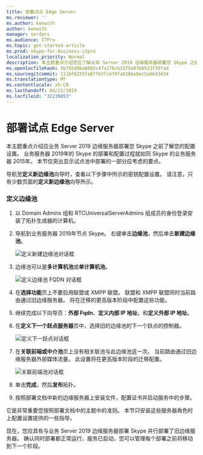 ```yaml
---
title: 部署试点 Edge Server
ms.reviewer: ''
ms.author: kenwith
author: kenwith
manager: serdars
ms.audience: ITPro
ms.topic: get-started-article
ms.prod: skype-for-business-itpro
localization_priority: Normal
description: 本主题重点介绍您应了解业务 Server 2019 边缘服务器部署您 Skype 之前的配置设置。 业务服务器 2019年的 Skype 的部署和配置过程就如同 Skype 的业务服务器 2015年。 本节仅突出显示试点池中部署的一部分应考虑的要点。 有关详细步骤，请参阅 Skype 中的部署外部用户访问业务服务器 2019年中 for 部署文档，其中介绍的部署过程，并还提供了针对外部用户访问的配置信息。
ms.openlocfilehash: 5b755d0ba8802c47a176cb3375a87b6523f35fad
ms.sourcegitcommit: 111bf6255fa877b3fce70fa8166e8ec5a6643434
ms.translationtype: MT
ms.contentlocale: zh-CN
ms.lasthandoff: 04/23/2019
ms.locfileid: "32239853"
---
```

# <a name="deploy-pilot-edge-server"></a>部署试点 Edge Server

本主题重点介绍应业务 Server 2019 边缘服务器部署您 Skype 之前了解您的配置设置。 业务服务器 2019年的 Skype 的部署和配置过程就如同 Skype 的业务服务器 2015年。 本节仅突出显示试点池中部署的一部分应考虑的要点。 <!-- For detailed steps, see 
 [Deploying external user access in Skype for Business Server 2019](../deployment/deploying-external-user-access/deploying-external-user-access.md) in the Deployment documentation, which describes the deployment process and also gives configuration information for external user access.  -->
  
导航至**定义新边缘池**向导时，查看以下步骤中所示的密钥配置设置。 请注意，只有少数页面的**定义新边缘池**向导所示。 
  
### <a name="to-define-an-edge-pool"></a>定义边缘池

1. 以 Domain Admins 组和 RTCUniversalServerAdmins 组成员的身份登录安装了拓扑生成器的计算机。
    
2. 导航到业务服务器 2019年节点 Skype。 右键单击**边缘池**，然后单击**新建边缘池**。
    
     ![定义新建边缘池对话框](../media/migration_ocs_topo_edgepool_page1.JPG)
  
3. 边缘池可以是**多计算机池**或**单计算机池**。
    
     ![定义边缘池 FQDN 对话框](../media/migration_ocs_topo_edgepool_page2.JPG)
  
4. 在**选择功能**页上不要启用联盟或 XMPP 联盟。 联盟和 XMPP 联盟同时当前路由通过旧边缘服务器。 将在迁移的更高版本阶段中配置这些功能。 

  
5. 继续完成以下向导页：**外部 Fqdn**、**定义内部 IP 地址**，和**定义外部 IP 地址**。
    
6. 在**定义下一个跃点服务器**页中，选择旧的边缘池的下一个跃点的控制器。 
    
     ![定义下一跃点对话框](../media/migration_ocs_topo_edgepool_page7.JPG)
  
7. 在**关联前端或中介池**页上没有相关联池与此边缘池这一次。 当前路由通过旧边缘服务器外部媒体流量。 此设置将在更高版本阶段的迁移配置。 
    
     ![关联前端池对话框](../media/migration_ocs_topo_edgepool_page8.JPG)
  
8. 单击**完成**，然后**发布**拓扑。 
    
9. 按照部署文档中新的边缘服务器上安装文件，配置证书并启动服务中的步骤。 
<!-- [Install Edge Servers for Skype for Business Server 2019](../deployment/deploying-external-user-access/install-edge-servers.md) in -->
    
它是非常重要您按照部署文档中的主题中的准则。 本节只安装这些服务器角色时上配置设置提供的一些指导。 
<!-- [Deploying external user access in Skype for Business Server 2019](../deployment/deploying-external-user-access/deploying-external-user-access.md) -->
  
现在，您应具有与业务 Server 2019 边缘服务器部署 Skype 并行部署了旧边缘服务器。 确认同时部署都正常运行，服务已启动，您可以管理每个部署之前将移动到下一个阶段。 
  

